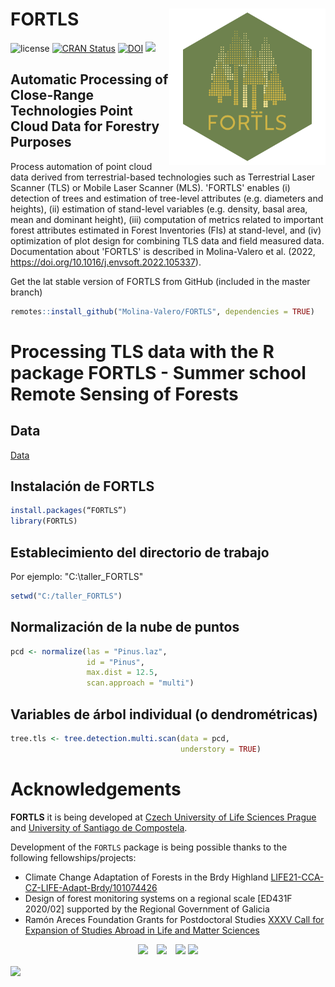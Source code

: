 <!-- README.md is generated from README.Rmd. Please edit that file -->

# FORTLS <img src="man/figures/logo.png" align="right" alt="" width="250" />

<!-- badges: start -->

![license](https://img.shields.io/badge/Licence-GPL--3-blue.svg)
[![CRAN Status](https://www.r-pkg.org/badges/version/FORTLS)](https://cran.r-project.org/package=FORTLS)
[![DOI](https://zenodo.org/badge/DOI/10.3390/IECF2020-08066.svg)](https://doi.org/10.1016/j.envsoft.2022.105337)
![](https://cranlogs.r-pkg.org/badges/grand-total/FORTLS)

<!-- badges: end -->

## Automatic Processing of Close-Range Technologies Point Cloud Data for Forestry Purposes
Process automation of point cloud data derived from terrestrial-based technologies such as Terrestrial Laser Scanner (TLS) or Mobile Laser Scanner (MLS). 'FORTLS' enables (i) detection of trees and estimation of tree-level attributes (e.g. diameters and heights), (ii) estimation of stand-level variables (e.g. density, basal area, mean and dominant height), (iii) computation of metrics related to important forest attributes estimated in Forest Inventories (FIs) at stand-level, and (iv) optimization of plot design for combining TLS data and field measured data. Documentation about 'FORTLS' is described in Molina-Valero et al. (2022, <https://doi.org/10.1016/j.envsoft.2022.105337>).

Get the lat stable version of FORTLS from GitHub (included in the master branch)

```r
remotes::install_github("Molina-Valero/FORTLS", dependencies = TRUE)
```

# Processing TLS data with the R package FORTLS - Summer school Remote Sensing of Forests

## Data

[Data](https://drive.google.com/drive/folders/1lBoe4XIYFdUfPUCAZ3KGU6JhrosPfoY6?usp=sharing)

## Instalación de FORTLS

```r
install.packages(“FORTLS”)
library(FORTLS)
```

## Establecimiento del directorio de trabajo

Por ejemplo: "C:\taller_FORTLS"

```r
setwd("C:/taller_FORTLS")

```

## Normalización de la nube de puntos

```r
pcd <- normalize(las = "Pinus.laz",
                 id = "Pinus",
                 max.dist = 12.5,
                 scan.approach = "multi")
```

## Variables de árbol individual (o dendrométricas)

```r
tree.tls <- tree.detection.multi.scan(data = pcd,
                                      understory = TRUE)
```


# Acknowledgements 

**FORTLS** it is being developed at [Czech University of Life Sciences Prague](https://www.czu.cz/en) and [University of Santiago de Compostela](https://www.usc.gal/en).

Development of the `FORTLS` package is being possible thanks to the following fellowships/projects:

* Climate Change Adaptation of Forests in the Brdy Highland [LIFE21-CCA-CZ-LIFE-Adapt-Brdy/101074426](https://adaptbrdy.czu.cz/en)
* Design of forest monitoring systems on a regional scale [ED431F 2020/02] supported by the Regional Government of Galicia
* Ramón Areces Foundation Grants for Postdoctoral Studies [XXXV Call for Expansion of Studies Abroad in Life and Matter Sciences](https://www.fundacionareces.es/fundacionareces/es/tratarAplicacionInvestigador.do?paginaActual=2&idConvocatoria=2770&tipo=2)

<p align = "center">
  <img src="https://www.dropbox.com/scl/fi/cy3cfikrgwl54eovz3ncn/CZU_logotype_V_ENG_green.png?rlkey=hbbggghvn93412oqa85m0fpm0&raw=1" height="100"> 
  <img src="https://www.dropbox.com/scl/fi/g7dyqq5yzzvg2vu2dk6jv/usc.png?rlkey=z3x7mwx1ebsioivrwg9fpgdyq&raw=1" height="50" hspace="10"> 
  <img src="https://www.dropbox.com/scl/fi/9ohh7hs6sd9imxzsfb768/ccefpu-positivo.png?rlkey=g71a5x4qejmyybpwwc2vavfzg&raw=1" height="50"> 
  <img src="https://www.dropbox.com/scl/fi/zk0ktudsu0caszlw2z3dm/logotipo-fra-color.jpg?rlkey=1fiee4ra7mm98pdrozirlyo1p&raw=1" height="100">
</p>

<img src="https://www.dropbox.com/scl/fi/ec1m3266bcoq8qrgjqykv/logolink-RGB_LAB-LIFE-NATURA-MZP_en-okraje-1000x156.jpg?rlkey=bi5018o95zq63rwhhwa6wfs2y&raw=1" align="center">
